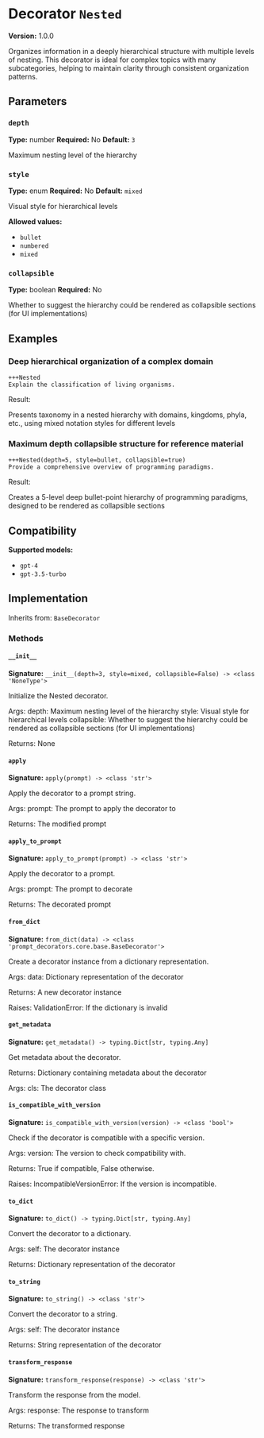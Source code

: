 # Decorator `Nested`

**Version:** 1.0.0

Organizes information in a deeply hierarchical structure with multiple levels of nesting. This decorator is ideal for complex topics with many subcategories, helping to maintain clarity through consistent organization patterns.

## Parameters

### `depth`

**Type:** number
**Required:** No
**Default:** `3`

Maximum nesting level of the hierarchy

### `style`

**Type:** enum
**Required:** No
**Default:** `mixed`

Visual style for hierarchical levels

**Allowed values:**

- `bullet`
- `numbered`
- `mixed`

### `collapsible`

**Type:** boolean
**Required:** No

Whether to suggest the hierarchy could be rendered as collapsible sections (for UI implementations)

## Examples

### Deep hierarchical organization of a complex domain

```
+++Nested
Explain the classification of living organisms.
```

Result:

Presents taxonomy in a nested hierarchy with domains, kingdoms, phyla, etc., using mixed notation styles for different levels

### Maximum depth collapsible structure for reference material

```
+++Nested(depth=5, style=bullet, collapsible=true)
Provide a comprehensive overview of programming paradigms.
```

Result:

Creates a 5-level deep bullet-point hierarchy of programming paradigms, designed to be rendered as collapsible sections

## Compatibility

**Supported models:**

- `gpt-4`
- `gpt-3.5-turbo`

## Implementation

Inherits from: `BaseDecorator`

### Methods

#### `__init__`

**Signature:** `__init__(depth=3, style=mixed, collapsible=False) -> <class 'NoneType'>`

Initialize the Nested decorator.

Args:
    depth: Maximum nesting level of the hierarchy
    style: Visual style for hierarchical levels
    collapsible: Whether to suggest the hierarchy could be rendered as collapsible sections (for UI implementations)


Returns:
    None

#### `apply`

**Signature:** `apply(prompt) -> <class 'str'>`

Apply the decorator to a prompt string.

Args:
    prompt: The prompt to apply the decorator to


Returns:
    The modified prompt

#### `apply_to_prompt`

**Signature:** `apply_to_prompt(prompt) -> <class 'str'>`

Apply the decorator to a prompt.

Args:
    prompt: The prompt to decorate

Returns:
    The decorated prompt

#### `from_dict`

**Signature:** `from_dict(data) -> <class 'prompt_decorators.core.base.BaseDecorator'>`

Create a decorator instance from a dictionary representation.

Args:
    data: Dictionary representation of the decorator

Returns:
    A new decorator instance

Raises:
    ValidationError: If the dictionary is invalid

#### `get_metadata`

**Signature:** `get_metadata() -> typing.Dict[str, typing.Any]`

Get metadata about the decorator.

Returns:
    Dictionary containing metadata about the decorator


Args:
    cls: The decorator class

#### `is_compatible_with_version`

**Signature:** `is_compatible_with_version(version) -> <class 'bool'>`

Check if the decorator is compatible with a specific version.

Args:
    version: The version to check compatibility with.


Returns:
    True if compatible, False otherwise.


Raises:
    IncompatibleVersionError: If the version is incompatible.

#### `to_dict`

**Signature:** `to_dict() -> typing.Dict[str, typing.Any]`

Convert the decorator to a dictionary.

Args:
    self: The decorator instance

Returns:
    Dictionary representation of the decorator

#### `to_string`

**Signature:** `to_string() -> <class 'str'>`

Convert the decorator to a string.

Args:
    self: The decorator instance

Returns:
    String representation of the decorator

#### `transform_response`

**Signature:** `transform_response(response) -> <class 'str'>`

Transform the response from the model.

Args:
    response: The response to transform

Returns:
    The transformed response
